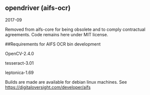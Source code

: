 ## opendriver (aifs-ocr)

2017-09


Removed from aifs-core for being obsolete and to comply contractual agreements. Code remains here under MIT license.




##Requirements for AIFS OCR bin development


OpenCV-2.4.0

tesseract-3.01

leptonica-1.69


Builds are made are available for debian linux machines.
See https://digitaloversight.com/developer/aifs
